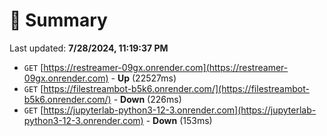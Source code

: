 # 📖 Summary
Last updated: **7/28/2024, 11:19:37 PM**

- `GET` [https://restreamer-09gx.onrender.com](https://restreamer-09gx.onrender.com) - **Up** (22527ms)
- `GET` [https://filestreambot-b5k6.onrender.com/](https://filestreambot-b5k6.onrender.com/) - **Down** (226ms)
- `GET` [https://jupyterlab-python3-12-3.onrender.com](https://jupyterlab-python3-12-3.onrender.com) - **Down** (153ms)
